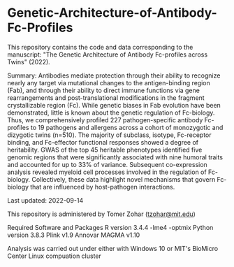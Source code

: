 # Genetic-Architecture-of-Antibody-Fc-Profiles
This repository contains the code and data corresponding to the manuscript: "The Genetic Architecture of Antibody Fc-profiles across Twins" (2022).

Summary: Antibodies mediate protection through their ability to recognize nearly any target via mutational changes to the antigen-binding region (Fab), and through their ability to direct immune functions via gene rearrangements and post-translational modifications in the fragment crystallizable region (Fc). While genetic biases in Fab evolution have been demonstrated, little is known about the genetic regulation of Fc-biology. Thus, we comprehensively profiled 227 pathogen-specific antibody Fc-profiles to 19 pathogens and allergens across a cohort of monozygotic and dizygotic twins (n=510). The majority of subclass, isotype, Fc-receptor binding, and Fc-effector functional responses showed a degree of heritability. GWAS of the top 45 heritable phenotypes identified five genomic regions that were significantly associated with nine humoral traits and accounted for up to 33% of variance. Subsequent co-expression analysis revealed myeloid cell processes involved in the regulation of Fc-biology. Collectively, these data highlight novel mechanisms that govern Fc-biology that are influenced by host-pathogen interactions.

Last updated: 2022-09-14

This repository is administered by Tomer Zohar (tzohar@mit.edu)

Required Software and Packages
R version 3.4.4
-lme4
-optmix
Python version 3.8.3
Plink v1.9
Annovar
MAGMA v1.10

Analysis was carried out under either with Windows 10 or MIT's BioMicro Center Linux compuation cluster
